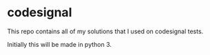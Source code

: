 # codesignal

This repo contains all of my solutions that I used on codesignal tests.

Initially this will be made in python 3.
